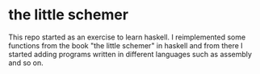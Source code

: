 # the little schemer

This repo started as an exercise to learn haskell. I reimplemented some functions from the book "the little schemer" in haskell and from there I started adding programs written in different languages such as assembly and so on.
